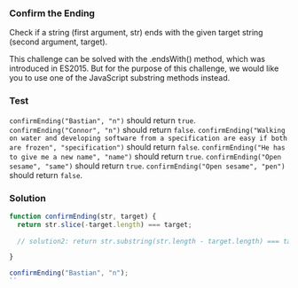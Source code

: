 ### Confirm the Ending 
Check if a string (first argument, str) ends with the given target string (second argument, target).

This challenge can be solved with the .endsWith() method, which was introduced in ES2015. But for the purpose of this challenge, we would like you to use one of the JavaScript substring methods instead.

### Test 
`confirmEnding("Bastian", "n")` should return `true`.
`confirmEnding("Connor", "n")` should return `false`.
`confirmEnding("Walking on water and developing software from a specification are easy if both are frozen", "specification")` should return `false`.
`confirmEnding("He has to give me a new name", "name")` should return `true`.
`confirmEnding("Open sesame", "same")` should return `true`.
`confirmEnding("Open sesame", "pen")` should return `false`.

### Solution
```js
function confirmEnding(str, target) {
  return str.slice(-target.length) === target;
  
  // solution2: return str.substring(str.length - target.length) === target;

}

confirmEnding("Bastian", "n");
``